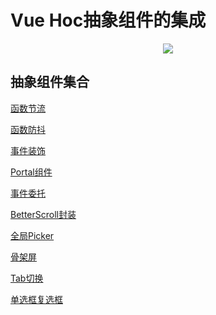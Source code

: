 # Vue Hoc抽象组件的集成
<div style="display: flex; justify-content: center">
  <img src="https://img.shields.io/badge/Vue-2.x-brightgreen"/>
</div>

## 抽象组件集合
[函数节流](https://github.com/Gloomysunday28/Vue-Hoc/blob/master/src/Throttle)

[函数防抖](https://github.com/Gloomysunday28/Vue-Hoc/blob/master/src/Debounce)

[事件装饰](https://github.com/Gloomysunday28/Vue-Hoc/blob/master/src/Decorate)

[Portal组件](https://github.com/Gloomysunday28/Vue-Hoc/blob/master/src/InsertParent)

[事件委托](https://github.com/Gloomysunday28/Vue-Hoc/blob/master/src/EventDelegation)

[BetterScroll封装](https://github.com/Gloomysunday28/Vue-Hoc/blob/master/src/BetterScroll)

[全局Picker](https://github.com/Gloomysunday28/Vue-Hoc/tree/master/src/BaseHoc/Picker)

[骨架屏](https://github.com/Gloomysunday28/Vue-Hoc/tree/master/src/BaseHoc/Skeleton)

[Tab切换](https://github.com/Gloomysunday28/Vue-Hoc/tree/master/src/BaseHoc/Tabs)

[单选框复选框](https://github.com/Gloomysunday28/Vue-Hoc/tree/master/src/BaseHoc/CheckBoxRadio)


